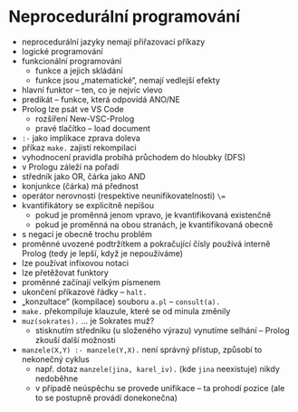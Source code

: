 # Neprocedurální programování

- neprocedurální jazyky nemají přiřazovací příkazy
- logické programování
- funkcionální programování
	- funkce a jejich skládání
	- funkce jsou „matematické“, nemají vedlejší efekty
- hlavní funktor – ten, co je nejvíc vlevo
- predikát – funkce, která odpovídá ANO/NE
- Prolog lze psát ve VS Code
	- rozšíření New-VSC-Prolog
	- pravé tlačítko – load document
- `:-` jako implikace zprava doleva
- příkaz `make.` zajistí rekompilaci
- vyhodnocení pravidla probíhá průchodem do hloubky (DFS)
- v Prologu záleží na pořadí
- středník jako OR, čárka jako AND
- konjunkce (čárka) má přednost
- operátor nerovnosti (respektive neunifikovatelnosti) `\=`
- kvantifikátory se explicitně nepíšou
	- pokud je proměnná jenom vpravo, je kvantifikovaná existenčně
	- pokud je proměnná na obou stranách, je kvantifikovaná obecně
- s negací je obecně trochu problém
- proměnné uvozené podtržítkem a pokračující čísly používá interně Prolog (tedy je lepší, když je nepoužíváme)
- lze používat infixovou notaci
- lze přetěžovat funktory
- proměnné začínají velkým písmenem
- ukončení příkazové řádky – `halt.`
- „konzultace“ (kompilace) souboru `a.pl` – `consult(a).`
- `make.` překompiluje klauzule, které se od minula změnily
- `muz(sokrates).` … je Sokrates muž?
	- stisknutím středníku (u složeného výrazu) vynutíme selhání – Prolog zkouší další možnosti
- `manzele(X,Y) :- manzele(Y,X).` není správný přístup, způsobí to nekonečný cyklus
	- např. dotaz `manzele(jina, karel_iv).` (kde `jina` neexistuje) nikdy nedoběhne
	- v případě neúspěchu se provede unifikace – ta prohodí pozice (ale to se postupně provádí donekonečna)
	